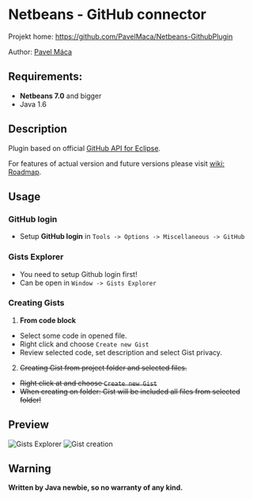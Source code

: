 # Netbeans - GitHub connector
Projekt home: https://github.com/PavelMaca/Netbeans-GithubPlugin

Author: [Pavel Máca](https://github.com/PavelMaca/)

## Requirements:
 * **Netbeans 7.0** and bigger
 * Java 1.6

## Description
Plugin based on official [GitHub API for Eclipse](https://github.com/eclipse/egit-github).

For features of actual version and future versions please visit [wiki: Roadmap](https://github.com/PavelMaca/Netbeans-GithubPlugin/wiki/Roadmap).

## Usage
### GitHub login
 - Setup **GitHub login** in  `Tools -> Options -> Miscellaneous -> GitHub`

### Gists Explorer
 - You need to setup Github login first!
 - Can be open in `Window -> Gists Explorer`

###  Creating Gists
 1. **From code block**
   -  Select some code in opened file.
   -  Right click and choose `Create new Gist`
   -  Review selected code, set description and select Gist privacy.

 2. <del>Creating Gist from project folder and selected files.
  - <del>Right click at and choose `Create new Gist`
  - <del>When creating on folder: Gist will be included all files from selected folder!

## Preview
![Gists Explorer](http://files.ukaz.at/images/full/1j6.png)
![Gist creation](http://files.ukaz.at/images/full/1j7.png)

## Warning
**Written by Java newbie, so no warranty of any kind.**